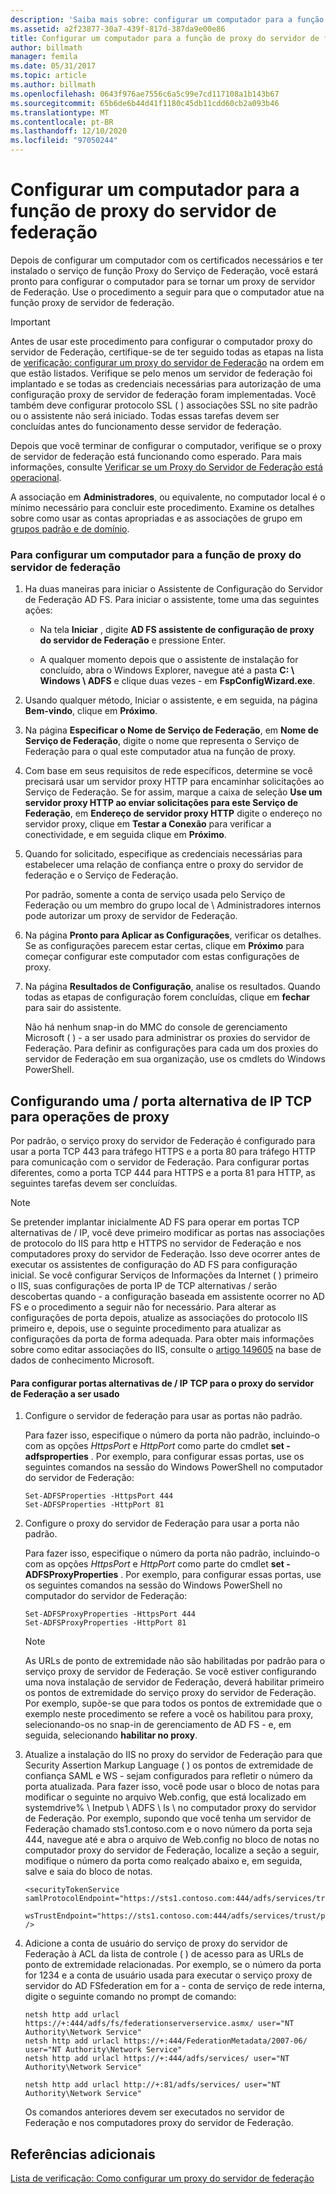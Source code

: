 ```yaml
---
description: 'Saiba mais sobre: configurar um computador para a função de proxy do servidor de Federação'
ms.assetid: a2f23877-30a7-439f-817d-387da9e00e86
title: Configurar um computador para a função de proxy do servidor de federação
author: billmath
manager: femila
ms.date: 05/31/2017
ms.topic: article
ms.author: billmath
ms.openlocfilehash: 0643f976ae7556c6a5c99e7cd117108a1b143b67
ms.sourcegitcommit: 65b6de6b44d41f1180c45db11cdd60cb2a093b46
ms.translationtype: MT
ms.contentlocale: pt-BR
ms.lasthandoff: 12/10/2020
ms.locfileid: "97050244"
---
```

# <a name="configure-a-computer-for-the-federation-server-proxy-role"></a>Configurar um computador para a função de proxy do servidor de federação

Depois de configurar um computador com os certificados necessários e ter instalado o serviço de função Proxy do Serviço de Federação, você estará pronto para configurar o computador para se tornar um proxy de servidor de Federação. Use o procedimento a seguir para que o computador atue na função proxy de servidor de federação.

> [!IMPORTANT]
> Antes de usar este procedimento para configurar o computador proxy do servidor de Federação, certifique-se de ter seguido todas as etapas na lista de [verificação: configurar um proxy do servidor de Federação](Checklist--Setting-Up-a-Federation-Server-Proxy.md) na ordem em que estão listados. Verifique se pelo menos um servidor de federação foi implantado e se todas as credenciais necessárias para autorização de uma configuração proxy de servidor de federação foram implementadas. Você também deve configurar protocolo SSL \( \) associações SSL no site padrão ou o assistente não será iniciado. Todas essas tarefas devem ser concluídas antes do funcionamento desse servidor de federação.

Depois que você terminar de configurar o computador, verifique se o proxy de servidor de federação está funcionando como esperado. Para mais informações, consulte [Verificar se um Proxy do Servidor de Federação está operacional](Verify-That-a-Federation-Server-Proxy-Is-Operational.md).

A associação em **Administradores**, ou equivalente, no computador local é o mínimo necessário para concluir este procedimento.  Examine os detalhes sobre como usar as contas apropriadas e as associações de grupo em [grupos padrão e de domínio](https://go.microsoft.com/fwlink/?LinkId=83477).

### <a name="to-configure-a-computer-for-the-federation-server-proxy-role"></a>Para configurar um computador para a função de proxy do servidor de federação

1.  Ha duas maneiras para iniciar o Assistente de Configuração do Servidor de Federação AD FS. Para iniciar o assistente, tome uma das seguintes ações:

    -   Na tela **Iniciar** , digite **AD FS assistente de configuração de proxy do servidor de Federação** e pressione Enter.

    -   A qualquer momento depois que o assistente de instalação for concluído, abra o Windows Explorer, navegue até a pasta **C: \\ Windows \\ ADFS** e clique duas vezes \- em **FspConfigWizard.exe**.

2.  Usando qualquer método, Iniciar o assistente, e em seguida, na página **Bem-vindo**, clique em **Próximo**.

3.  Na página **Especificar o Nome de Serviço de Federação**, em **Nome de Serviço de Federação**, digite o nome que representa o Serviço de Federação para o qual este computador atua na função de proxy.

4.  Com base em seus requisitos de rede específicos, determine se você precisará usar um servidor proxy HTTP para encaminhar solicitações ao Serviço de Federação. Se for assim, marque a caixa de seleção **Use um servidor proxy HTTP ao enviar solicitações para este Serviço de Federação**, em **Endereço de servidor proxy HTTP** digite o endereço no servidor proxy, clique em **Testar a Conexão** para verificar a conectividade, e em seguida clique em **Próximo**.

5.  Quando for solicitado, especifique as credenciais necessárias para estabelecer uma relação de confiança entre o proxy do servidor de federação e o Serviço de Federação.

    Por padrão, somente a conta de serviço usada pelo Serviço de Federação ou um membro do grupo local de \\ Administradores internos pode autorizar um proxy de servidor de Federação.

6.  Na página **Pronto para Aplicar as Configurações**, verificar os detalhes. Se as configurações parecem estar certas, clique em **Próximo** para começar configurar este computador com estas configurações de proxy.

7.  Na página **Resultados de Configuração**, analise os resultados. Quando todas as etapas de configuração forem concluídas, clique em **fechar**  para sair do assistente.

    Não há nenhum snap-in do MMC do console de gerenciamento Microsoft \( \) \- a ser usado para administrar os proxies do servidor de Federação. Para definir as configurações para cada um dos proxies do servidor de Federação em sua organização, use os cmdlets do Windows PowerShell.

## <a name="configuring-an-alternate-tcpip-port-for-proxy-operations"></a>Configurando uma \/ porta alternativa de IP TCP para operações de proxy
Por padrão, o serviço proxy do servidor de Federação é configurado para usar a porta TCP 443 para tráfego HTTPS e a porta 80 para tráfego HTTP para comunicação com o servidor de Federação. Para configurar portas diferentes, como a porta TCP 444 para HTTPS e a porta 81 para HTTP, as seguintes tarefas devem ser concluídas.

> [!NOTE]
> Se pretender implantar inicialmente AD FS para operar em portas TCP alternativas de \/ IP, você deve primeiro modificar as portas nas associações de protocolo do IIS para http e HTTPS no servidor de Federação e nos computadores proxy do servidor de Federação. Isso deve ocorrer antes de executar os assistentes de configuração do AD FS para configuração inicial. Se você configurar Serviços de Informações da Internet \( \) primeiro o IIS, suas configurações de porta IP de TCP alternativas \/ serão descobertas quando \- a configuração baseada em assistente ocorrer no AD FS e o procedimento a seguir não for necessário. Para alterar as configurações de porta depois, atualize as associações do protocolo IIS primeiro e, depois, use o seguinte procedimento para atualizar as configurações da porta de forma adequada. Para obter mais informações sobre como editar associações do IIS, consulte o [artigo 149605](https://go.microsoft.com/fwlink/?LinkId=190275) na base de dados de conhecimento Microsoft.

#### <a name="to-configure-alternate-tcpip-ports-for-the-federation-server-proxy-to-use"></a>Para configurar portas alternativas de \/ IP TCP para o proxy do servidor de Federação a ser usado

1.  Configure o servidor de federação para usar as portas não padrão.

    Para fazer isso, especifique o número da porta não padrão, incluindo-o com as opções *HttpsPort* e *HttpPort* como parte do cmdlet **set \- adfsproperties** . Por exemplo, para configurar essas portas, use os seguintes comandos na sessão do Windows PowerShell no computador do servidor de Federação:

    ```
    Set-ADFSProperties -HttpsPort 444
    Set-ADFSProperties -HttpPort 81
    ```

2.  Configure o proxy do servidor de Federação para usar a porta não padrão.

    Para fazer isso, especifique o número da porta não padrão, incluindo-o com as opções *HttpsPort* e *HttpPort* como parte do cmdlet **set \- ADFSProxyProperties** . Por exemplo, para configurar essas portas, use os seguintes comandos na sessão do Windows PowerShell no computador do servidor de Federação:

    ```
    Set-ADFSProxyProperties -HttpsPort 444
    Set-ADFSProxyProperties -HttpPort 81
    ```

    > [!NOTE]
    > As URLs de ponto de extremidade não são habilitadas por padrão para o serviço proxy de servidor de Federação. Se você estiver configurando uma nova instalação de servidor de Federação, deverá habilitar primeiro os pontos de extremidade do serviço proxy do servidor de Federação. Por exemplo, supõe-se que para todos os pontos de extremidade que o exemplo neste procedimento se refere a você os habilitou para proxy, selecionando-os no snap-in de gerenciamento de AD FS \- e, em seguida, selecionando **habilitar no proxy**.

3.  Atualize a instalação do IIS no proxy do servidor de Federação para que Security Assertion Markup Language \( \) os pontos de extremidade de confiança SAML e WS \- sejam configurados para refletir o número da porta atualizada. Para fazer isso, você pode usar o bloco de notas para modificar o seguinte no arquivo Web.config, que está localizado em systemdrive% \\ Inetpub \\ ADFS \\ ls \\ no computador proxy do servidor de Federação. Por exemplo, supondo que você tenha um servidor de Federação chamado sts1.contoso.com e o novo número da porta seja 444, navegue até e abra o arquivo de Web.config no bloco de notas no computador proxy do servidor de Federação, localize a seção a seguir, modifique o número da porta como realçado abaixo e, em seguida, salve e saia do bloco de notas.

    ```
    <securityTokenService samlProtocolEndpoint="https://sts1.contoso.com:444/adfs/services/trust/samlprotocol/proxycertificatetransport"
          wsTrustEndpoint="https://sts1.contoso.com:444/adfs/services/trust/proxycertificatetransport" />
    ```

4.  Adicione a conta de usuário do serviço de proxy do servidor de Federação à ACL da lista de controle \( \) de acesso para as URLs de ponto de extremidade relacionadas. Por exemplo, se o número da porta for 1234 e a conta de usuário usada para executar o serviço proxy de servidor do AD FSfederation em for a \- conta de serviço de rede interna, digite o seguinte comando no prompt de comando:

    ```
    netsh http add urlacl https://+:444/adfs/fs/federationserverservice.asmx/ user="NT Authority\Network Service"
    netsh http add urlacl https://+:444/FederationMetadata/2007-06/ user="NT Authority\Network Service"
    netsh http add urlacl https://+:444/adfs/services/ user="NT Authority\Network Service"

    netsh http add urlacl http://+:81/adfs/services/ user="NT Authority\Network Service"
    ```

    Os comandos anteriores devem ser executados no servidor de Federação e nos computadores proxy do servidor de Federação.

## <a name="additional-references"></a>Referências adicionais
[Lista de verificação: Como configurar um proxy do servidor de federação](Checklist--Setting-Up-a-Federation-Server-Proxy.md)


